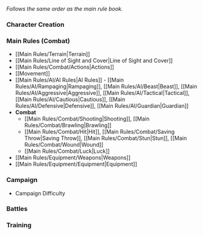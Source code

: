*Follows the same order as the main rule book.*

### Character Creation


### Main Rules (Combat)

* [[Main Rules/Terrain|Terrain]]
* [[Main Rules/Line of Sight and Cover|Line of Sight and Cover]]
* [[Main Rules/Combat/Actions|Actions]]
* [[Movement]]
* [[Main Rules/AI/AI Rules|AI Rules]] - [[Main Rules/AI/Rampaging|Rampaging]], [[Main Rules/AI/Beast|Beast]], [[Main Rules/AI/Aggressive|Aggressive]], [[Main Rules/AI/Tactical|Tactical]], [[Main Rules/AI/Cautious|Cautious]], [[Main Rules/AI/Defensive|Defensive]], [[Main Rules/AI/Guardian|Guardian]] 
* **Combat**
	* [[Main Rules/Combat/Shooting|Shooting]], [[Main Rules/Combat/Brawling|Brawling]]
	* [[Main Rules/Combat/Hit|Hit]], [[Main Rules/Combat/Saving Throw|Saving Throw]], [[Main Rules/Combat/Stun|Stun]], [[Main Rules/Combat/Wound|Wound]]
	* [[Main Rules/Combat/Luck|Luck]]
* [[Main Rules/Equipment/Weapons|Weapons]]
* [[Main Rules/Equipment/Equipment|Equipment]]

### Campaign

* Campaign Difficulty

### Battles


### Training
